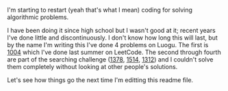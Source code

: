 I'm starting to restart (yeah that's what I mean) coding for solving algorithmic problems.

I have been doing it since high school but I wasn't good at it; recent years I've done little and discontinuously.
I don't know how long this will last, but by the name I'm writing this I've done 4 problems on Luogu. The first is [1004](https://www.luogu.com.cn/problem/P1004) which I've done last summer on LeetCode.
The second through fourth are part of the searching challenge ([1378](https://www.luogu.com.cn/problem/P1378), [1514](https://www.luogu.com.cn/problem/P1514), [1312](https://www.luogu.com.cn/problem/P1312)) and I couldn't solve them completely without looking at other people's solutions.

Let's see how things go the next time I'm editting this readme file.
